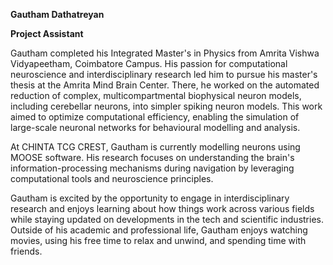 **Gautham Dathatreyan**

**Project Assistant**

Gautham completed his Integrated Master's in Physics from Amrita Vishwa Vidyapeetham, Coimbatore Campus. His passion for computational neuroscience and interdisciplinary research led him to pursue his master's thesis at the Amrita Mind Brain Center. There, he worked on the automated reduction of complex, multicompartmental biophysical neuron models, including cerebellar neurons, into simpler spiking neuron models. This work aimed to optimize computational efficiency, enabling the simulation of large-scale neuronal networks for behavioural modelling and analysis.

At CHINTA TCG CREST, Gautham is currently modelling neurons using MOOSE software. His research focuses on understanding the brain's information-processing mechanisms during navigation by leveraging computational tools and neuroscience principles.



Gautham is excited by the opportunity to engage in interdisciplinary research and enjoys learning about how things work across various fields while staying updated on developments in the tech and scientific industries. Outside of his academic and professional life, Gautham enjoys watching movies, using his free time to relax and unwind, and spending time with friends.
